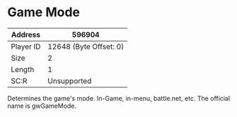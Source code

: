 #  Game Mode
Address   | 596904
----------|-------------
Player ID | 12648 (Byte Offset: 0)
Size 	  | 2
Length 	  | 1
SC:R      | Unsupported

Determines the game's mode. In-Game, in-menu, battle.net, etc. The official name is gwGameMode.
